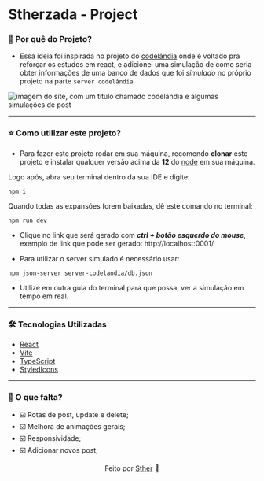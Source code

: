 # Stherzada - Project

### 📍 Por quê do Projeto?

- Essa ideia foi inspirada no projeto do [codelândia](https://codelandia-desafio01-blog.vercel.app) onde é voltado pra reforçar os estudos em react, e adicionei uma simulação de como seria obter informações de uma banco de dados que foi _simulado_ no próprio projeto na parte `server codelândia`

![imagem do site, com um titulo chamado codelândia e algumas simulações de post](https://imgur.com/a/tSB858J)

---
### ⭐ Como utilizar este projeto?
-  Para fazer este projeto rodar em sua máquina, recomendo **clonar** este projeto e instalar qualquer versão acima da **12** do [node](https://nodejs.org/en/download) em sua máquina.

Logo após, abra seu terminal dentro da sua IDE e digite:

``npm i ``

Quando todas as expansões forem baixadas, dê este comando no terminal:

``npm run dev``

 - Clique no link que será gerado com **_ctrl + botão esquerdo do mouse_**, exemplo de link que pode ser gerado: http://localhost:0001/

 - Para utilizar o server simulado é necessário usar:

 ``npm json-server server-codelandia/db.json``
 
 - Utilize em outra guia do terminal para que possa, ver a simulação em tempo em real.

 ---

### 🛠 Tecnologias Utilizadas

- [React](https://react.dev)
- [Vite](https://vitejs.dev)
- [TypeScript](https://www.typescriptlang.org/docs/)
- [StyledIcons](https://styled-icons.dev)

---

### 📄 O que falta?
- ☑️ Rotas de post, update e delete;
- ☑️ Melhora de animações gerais;
- ☑️ Responsividade;
- ☑️ Adicionar novos post;

<div align="center">Feito por <a href="https://www.linkedin.com/in/sthefany-sther/">Sther</a> 🤍</div>